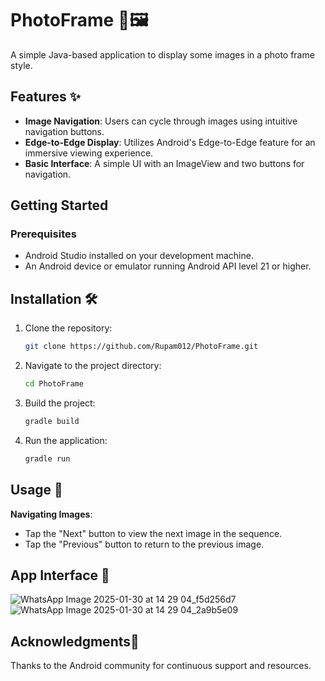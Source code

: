 # PhotoFrame 📸🖼️

A simple Java-based application to display some images in a photo frame style.

## Features ✨
- **Image Navigation**: Users can cycle through images using intuitive navigation buttons.
- **Edge-to-Edge Display**: Utilizes Android's Edge-to-Edge feature for an immersive viewing experience.
- **Basic Interface**: A simple UI with an ImageView and two buttons for navigation.
## Getting Started

### Prerequisites

- Android Studio installed on your development machine.
- An Android device or emulator running Android API level 21 or higher.

## Installation 🛠️

1. Clone the repository:
    ```bash
    git clone https://github.com/Rupam012/PhotoFrame.git
    ```

2. Navigate to the project directory:
    ```bash
    cd PhotoFrame
    ```

3. Build the project:
    ```bash
    gradle build
    ```

4. Run the application:
    ```bash
    gradle run
    ```

## Usage 🚀
 **Navigating Images**:
  - Tap the "Next" button to view the next image in the sequence.
  - Tap the "Previous" button to return to the previous image.


## App Interface 📸

![WhatsApp Image 2025-01-30 at 14 29 04_f5d256d7](https://github.com/user-attachments/assets/bc82c106-2dc4-49d6-bd04-47402927fba2)
![WhatsApp Image 2025-01-30 at 14 29 04_2a9b5e09](https://github.com/user-attachments/assets/a22a9bee-b865-4f55-ad93-b044c5c03841)



## Acknowledgments📜

Thanks to the Android community for continuous support and resources. 

